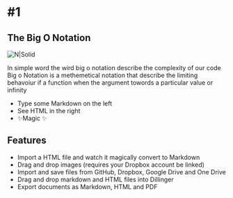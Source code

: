 # #1
## The Big O Notation

![N|Solid](https://encrypted-tbn0.gstatic.com/images?q=tbn:ANd9GcTsZjc76_VxYzKfBhDLCbK3zUBtmOdtJDZx-Q&usqp=CAU)

In simple word the wird big o notation describe the complexity
of our code
Big o Notation is a methemetical notation that describe the limiting behavoiur if a function when the argument towords a particular value or infinity

- Type some Markdown on the left
- See HTML in the right
- ✨Magic ✨

## Features

- Import a HTML file and watch it magically convert to Markdown
- Drag and drop images (requires your Dropbox account be linked)
- Import and save files from GitHub, Dropbox, Google Drive and One Drive
- Drag and drop markdown and HTML files into Dillinger
- Export documents as Markdown, HTML and PDF

